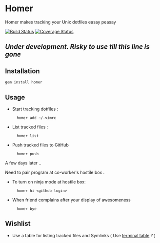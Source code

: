 # Homer

Homer makes tracking your Unix dotfiles easay peasay

[![Build Status](https://travis-ci.org/emilsoman/homer.png?branch=master)](https://travis-ci.org/emilsoman/homer)
[![Coverage Status](https://coveralls.io/repos/emilsoman/homer/badge.png?branch=master)](https://coveralls.io/r/emilsoman/homer)

## *Under development. Risky to use till this line is gone*


## Installation

    gem install homer
## Usage

- Start tracking dotfiles :

        homer add ~/.vimrc
- List tracked files :

        homer list
- Push tracked files to GitHub

        homer push

A few days later ..

Need to pair program at co-worker's hostile box .

- To turn on ninja mode at hostile box:

        homer hi <github login>
- When friend complains after your display of awesomeness

        homer bye
        
## Wishlist
- Use a table for listing tracked files and Symlinks ( Use [terminal table](https://github.com/visionmedia/terminal-table) ? )

